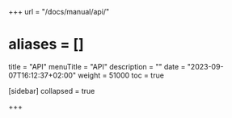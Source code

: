 +++
url = "/docs/manual/api/"
# aliases = []
title = "API"
menuTitle = "API"
description = ""
date = "2023-09-07T16:12:37+02:00"
weight = 51000
toc = true

[sidebar]
collapsed = true

+++
